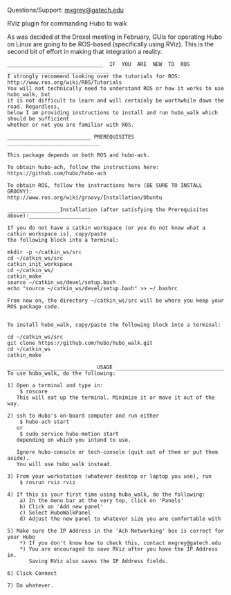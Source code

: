 Questions/Support: mxgrey@gatech.edu

RViz plugin for commanding Hubo to walk

As was decided at the Drexel meeting in February, GUIs for operating Hubo on Linux
are going to be ROS-based (specifically using RViz). This is the second bit of effort in making
that integration a reality.


~~~~~~~~~~~~~~~~~~~~~~~~~~~~~~~~~~~~~~~~~~~~~~~~~~~~~~~~~~~~~~~~~~~~~~~~~~~~~~~~~~~~~~~~~~~~~~
_______________________________  IF  YOU  ARE  NEW  TO  ROS  _________________________________
I strongly recommend looking over the tutorials for ROS: http://www.ros.org/wiki/ROS/Tutorials
You will not technically need to understand ROS or how it works to use hubo_walk, but
it is not difficult to learn and will certainly be worthwhile down the road. Regardless,
below I am providing instructions to install and run hubo_walk which should be sufficient
whether or not you are familiar with ROS.

~~~~~~~~~~~~~~~~~~~~~~~~~~~~~~~~~~~~~~~~~~~~~~~~~~~~~~~~~~~~~~~~~~~~~~~~~~~~~~~~~~~~~~~~~~~~~~~



~~~~~~~~~~~~~~~~~~~~~~~~~~~~~~~~~~~~~~~~~~~~~~~~~~~~~~~~~~~~~~~~~~~~~~~~
___________________________ PREREQUISITES ______________________________

This package depends on both ROS and hubo-ach.

To obtain hubo-ach, follow the instructions here:
https://github.com/hubo/hubo-ach

To obtain ROS, follow the instructions here (BE SURE TO INSTALL GROOVY):
http://www.ros.org/wiki/groovy/Installation/Ubuntu

~~~~~~~~~~~~~~~~~~~~~~~~~~~~~~~~~~~~~~~~~~~~~~~~~~~~~~~~~~~~~~~~~~~~~~~~


~~~~~~~~~~~~~~~~~~~~~~~~~~
_________________Installation (after satisfying the Prerequisites above):____________________

If you do not have a catkin workspace (or you do not know what a catkin workspace is), copy/paste
the following block into a terminal:

mkdir -p ~/catkin_ws/src
cd ~/catkin_ws/src
catkin_init_workspace
cd ~/catkin_ws/
catkin_make
source ~/catkin_ws/devel/setup.bash
echo "source ~/catkin_ws/devel/setup.bash" >> ~/.bashrc

From now on, the directory ~/catkin_ws/src will be where you keep your ROS package code.


To install hubo_walk, copy/paste the following block into a terminal:

cd ~/catkin_ws/src
git clone https://github.com/hubo/hubo_walk.git
cd ~/catkin_ws
catkin_make
~~~~~~~~~~~~~~~~~~~~~~~~~~~


~~~~~~~~~~~~~~~~~~~~~~~~~~~~~~~~~
____________________________ USAGE ___________________________________
To use hubo_walk, do the following:

1) Open a terminal and type in:
    $ roscore
   This will eat up the terminal. Minimize it or move it out of the way.

2) ssh to Hubo's on-board computer and run either
    $ hubo-ach start
   or
    $ sudo service hubo-motion start
   depending on which you intend to use.

   Ignore hubo-console or tech-console (quit out of them or put them aside).
   You will use hubo_walk instead.

3) From your workstation (whatever desktop or laptop you use), run
    $ rosrun rviz rviz

4) If this is your first time using hubo_walk, do the following:
    a) In the menu bar at the very top, click on 'Panels'
    b) Click on 'Add new panel'
    c) Select HuboWalkPanel
    d) Adjust the new panel to whatever size you are comfortable with

5) Make sure the IP Address in the 'Ach Networking' box is correct for your Hubo
    *) If you don't know how to check this, contact mxgrey@gatech.edu
    *) You are encouraged to save RViz after you have the IP Address in.
       Saving RViz also saves the IP Address fields.

6) Click Connect

7) Do whatever.
~~~~~~~~~~~~~~~~~~~~~~~~~~~~~~~~~

